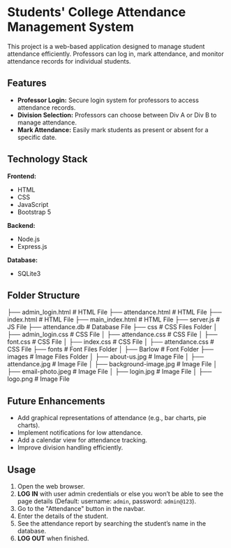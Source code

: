 # Students' College Attendance Management System

This project is a web-based application designed to manage student attendance efficiently. Professors can log in, mark attendance, and monitor attendance records for individual students.

## Features

- **Professor Login:** Secure login system for professors to access attendance records.
- **Division Selection:** Professors can choose between Div A or Div B to manage attendance.
- **Mark Attendance:** Easily mark students as present or absent for a specific date.

## Technology Stack

**Frontend:**
- HTML
- CSS
- JavaScript
- Bootstrap 5

**Backend:**
- Node.js
- Express.js

**Database:**
- SQLite3

## Folder Structure

├── admin_login.html                # HTML File
├── attendance.html                 # HTML File
├── index.html                      # HTML File
├── main_index.html                 # HTML File
├── server.js                       # JS File
├── attendance.db                   # Database File
├── css                             # CSS Files Folder
│   ├── admin_login.css             # CSS File
│   ├── attendance.css              # CSS File
│   ├── font.css                    # CSS File
│   ├── index.css                   # CSS File
│   ├── attendance.css              # CSS File
├── fonts                           # Font Files Folder
│   ├── Barlow                      # Font Folder
├── images                          # Image Files Folder
│   ├── about-us.jpg                # Image File
│   ├── attendance.jpg              # Image File
│   ├── background-image.jpg        # Image File
│   ├── email-photo.jpeg            # Image File
│   ├── login.jpg                   # Image File
│   ├── logo.png                    # Image File

## Future Enhancements

- Add graphical representations of attendance (e.g., bar charts, pie charts).
- Implement notifications for low attendance.
- Add a calendar view for attendance tracking.
- Improve division handling efficiently.

## Usage

1. Open the web browser.
2. **LOG IN** with user admin credentials or else you won’t be able to see the page details (Default: username: `admin`, password: `admin@123`).
3. Go to the "Attendance" button in the navbar.
4. Enter the details of the student.
5. See the attendance report by searching the student’s name in the database.
6. **LOG OUT** when finished.


